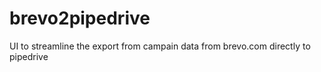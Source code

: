 # brevo2pipedrive
UI to streamline the export from campain data from brevo.com directly to pipedrive
